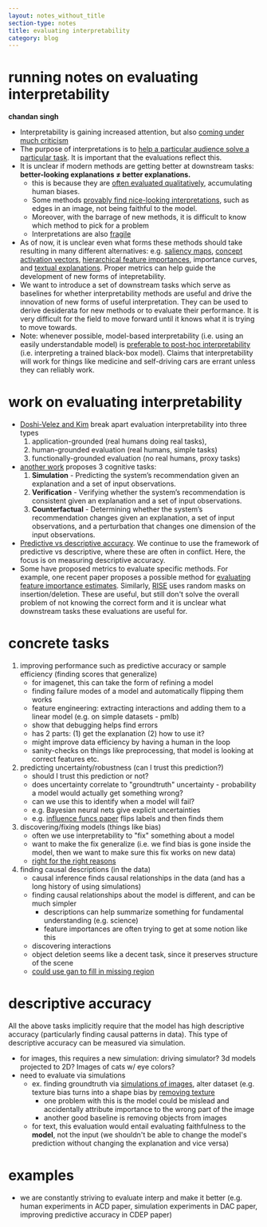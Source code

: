 ```yaml
---
layout: notes_without_title
section-type: notes
title: evaluating interpretability
category: blog
---
```


# running notes on evaluating interpretability

**chandan singh** 

- Interpretability is gaining increased attention, but also [coming under much criticism](https://arxiv.org/abs/1606.03490)
- The purpose of interpretations is to [help a particular audience solve a particular task](https://www.pnas.org/content/116/44/22071). It is important that the evaluations reflect this.
- It is unclear if modern methods are getting better at downstream tasks: **better-looking explanations $\neq$ better explanations.**
    - this is because they are [often evaluated qualitatively](https://arxiv.org/abs/1810.03292), accumulating human biases.
    - Some methods [provably find nice-looking interpretations](https://arxiv.org/abs/1805.07039), such as edges in an image, not being faithful to the model.
    - Moreover, with the barrage of new methods, it is difficult to know which method to pick for a problem
    - Interpretations are also [fragile](https://arxiv.org/abs/1710.10547)
- As of now, it is unclear even what forms these methods should take resulting in many different alternatives: e.g. [saliency maps](https://arxiv.org/abs/1705.07857), [concept activation vectors](https://arxiv.org/abs/1711.11279), [hierarchical feature importances](https://arxiv.org/abs/1806.05337), importance curves, and [textual explanations](https://arxiv.org/abs/1411.4389). Proper metrics can help guide the development of new forms of intepretability.
- We want to introduce a set of downstream tasks which serve as baselines for whether interpretability methods are useful and drive the innovation of new forms of useful interpretation. They can be used to derive desiderata for new methods or to evaluate their performance. It is very difficult for the field to move forward until it knows what it is trying to move towards.
- Note: whenever possible, model-based interpretability (i.e. using an easily understandable model) is [preferable to post-hoc interpretability](https://arxiv.org/abs/1811.10154) (i.e. interpreting a trained black-box model). Claims that interpretability will work for things like medicine and self-driving cars are errant unless they can reliably work.

# work on evaluating interpretability

- [Doshi-Velez and Kim](https://arxiv.org/pdf/1702.08608.pdf) break apart evaluation interpretability into three types
    1. application-grounded (real humans doing real tasks), 
    2. human-grounded evaluation (real humans, simple tasks)
    3. functionally-grounded evaluation (no real humans, proxy tasks)
- [another work](https://arxiv.org/pdf/1902.00006.pdf) proposes 3 cognitive tasks:
    1. **Simulation** - Predicting the system’s recommendation given an explanation and a set of input observations.
    2. **Verification** - Verifying whether the system’s recommendation is consistent given an explanation and a set of input observations.
    3. **Counterfactual** -  Determining whether the system’s recommendation changes given an explanation, a set of input observations, and a perturbation that changes one dimension of the input observations.
- [Predictive vs descriptive accuracy](https://www.pnas.org/content/116/44/22071). We continue to use the framework of predictive vs descriptive, where these are often in conflict. Here, the focus is on measuring descriptive accuracy.
- Some have proposed metrics to evaluate specific methods. For example, one recent paper proposes a possible method for [evaluating feature importance estimates](https://arxiv.org/abs/1806.10758). Similarly, [RISE](https://arxiv.org/abs/1806.07421) uses random masks on insertion/deletion. These are useful, but still don't solve the overall problem of not knowing the correct form and it is unclear what downstream tasks these evaluations are useful for.

# concrete tasks

1. improving performance such as predictive accuracy or sample efficiency (finding scores that generalize)
    - for imagenet, this can take the form of refining a model
    - finding failure modes of a model and automatically flipping them works
    - feature engineering: extracting interactions and adding them to a linear model (e.g. on simple datasets - pmlb)
    - show that debugging helps find errors
    - has 2 parts: (1) get the explanation (2) how to use it?
    - might improve data efficiency by having a human in the loop
    - sanity-checks on things like preprocessing, that model is looking at correct features etc.
2. predicting uncertainty/robustness (can I trust this prediction?)
    - should I trust this prediction or not?
    - does uncertainty correlate to "groundtruth" uncertainty - probability a model would actually get something wrong?
    - can we use this to identify when a model will fail?
    - e.g. Bayesian neural nets give explicit uncertainties
    - e.g. [influence funcs paper](https://arxiv.org/abs/1703.04730) flips labels and then finds them
3. discovering/fixing models (things like bias)
    - often we use interpretability to "fix" something about a model
    - want to make the fix generalize (i.e. we find bias is gone inside the model, then we want to make sure this fix works on new data)
    - [right for the right reasons](https://arxiv.org/abs/1909.13584)
4. finding causal descriptions (in the data)
    - causal inference finds causal relationships in the data (and has a long history of using simulations)
    - finding causal relationships about the model is different, and can be much simpler
        - descriptions can help summarize something for fundamental understanding (e.g. science)
        - feature importances are often trying to get at some notion like this
    - discovering interactions
    - object deletion seems like a decent task, since it preserves structure of the scene
    - [could use gan to fill in missing region](https://arxiv.org/abs/1807.08024)


# descriptive accuracy

All the above tasks implicitly require that the model has high descriptive accuracy (particularly finding causal patterns in data). This type of descriptive accuracy can be measured via simulation.

- for images, this requires a new simulation: driving simulator? 3d models projected to 2D? Images of cats w/ eye colors?
 - need to evaluate via simulations
    - ex. finding groundtruth via [simulations of images](https://arxiv.org/abs/1712.06302), alter dataset (e.g. texture bias turns into a shape bias by [removing texture](https://arxiv.org/abs/1811.12231) 
        - one problem with this is the model could be mislead and accidentally attribute importance to the wrong part of the image
        - another good baseline is removing objects from images
    - for text, this evaluation would entail evaluating faithfulness to the **model**, not the input (we shouldn't be able to change the model's prediction without changing the explanation and vice versa)


# examples

- we are constantly striving to evaluate interp and make it better (e.g. human experiments in ACD paper, simulation experiments in DAC paper, improving predictive accuracy in CDEP paper)